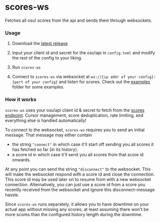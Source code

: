 # scores-ws

<!-- cargo-rdme start -->

Fetches all osu! scores from the api and sends them through websockets.

### Usage

1. Download the [latest release]

2. Input your client id and secret for the osu!api in `config.toml` and modify
   the rest of the config to your liking.

3. Run `scores-ws`

4. Connect to `scores-ws` via websocket at `ws://{ip addr of your config}:{port of your config}`
   and listen for scores. Check out the [examples] folder for some examples.

### How it works

`scores-ws` uses your osu!api client id & secret to fetch from the [scores endpoint].
Cursor management, score deduplication, rate limiting, and everything else is
handled automatically!

To connect to the websocket, `scores-ws` requires you to send an initial message.
That message may either contain
- the string `"connect"` in which case it'll start off sending you all scores it
  has fetched so far (in its history).
- a score id in which case it'll send you all scores from that score id onwards.

At any point you can send the string `"disconnect"` to the websocket. This will
make the websocket respond with a score id and close the connection. This score
id may be used later on to resume from with a new websocket connection.
Alternatively, you can just use a score id from a score you recently received
from the websocket and ignore this disconnect-message hassle.

Since `scores-ws` runs separately, it allows you to have downtime on your actual
app without missing any scores; at least assuming there won't be more scores than the
configured history length during the downtime.

[latest release]: https://github.com/MaxOhn/scores-ws/releases/latest
[examples]: https://github.com/MaxOhn/scores-ws/tree/main/examples
[scores endpoint]: https://osu.ppy.sh/docs/index.html#scores

<!-- cargo-rdme end -->
